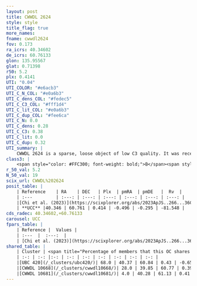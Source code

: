 ```yaml
---
layout: post
title: CWWDL 2624
style: style
title_flag: true
more_names: 
fname: cwwdl2624
fov: 0.173
ra_icrs: 40.34602
de_icrs: 60.76133
glon: 135.95567
glat: 0.71398
r50: 5.2
plx: 0.4141
UTI: "0.04"
UTI_COLOR: "#e6acb3"
UTI_C_N_COL: "#e0a6b3"
UTI_C_dens_COL: "#fedec5"
UTI_C_C3_COL: "#fff1d4"
UTI_C_lit_COL: "#e0a6b3"
UTI_C_dup_COL: "#fee6ca"
UTI_C_N: 0.0
UTI_C_dens: 0.28
UTI_C_C3: 0.38
UTI_C_lit: 0.0
UTI_C_dup: 0.32
UTI_summary: |
    CWWDL 2624 is a sparse, loose object of low C3 quality. It was recently reported in the literature.<br><br><span style="color: #99180f; font-weight: bold;">Warning: </span>This is possibly a duplicated object, which shares a significant percentage of members with at least one previously reported entry, and a moderate percentage with at least one entry reported in the same catalogue.<br><br><span style="color: #99180f; font-weight: bold;">Warning: </span>contains less than 25 stars with <i>P>0.5</i> estimated.
class3: |
    <span style="color: #FFC300; font-weight: bold;">B</span><span style="color: red; font-weight: bold;">C</span>
r_50_val: 5.2
N_50_val: 19
scix_url: CWWDL%202624
posit_table: |
    | Reference    | RA    | DEC   | Plx  | pmRA  | pmDE   |  Rv  |
    | :---         | :---: | :---: | :---: | :---: | :---: | :---: |
    |[Chi et al. (2023)](https://scixplorer.org/abs/2023ApJS..266...36C) | 40.159 | 60.795 | 0.411 | -0.474 | -0.345 | -61.947 |
    | **UCC** |40.346 | 60.761 | 0.414 | -0.496 | -0.295 | -81.548 | 
cds_radec: 40.34602,+60.76133
carousel: UCC
fpars_table: |
    | Reference |  Values |
    | :---  |  :---:  |
    | [Chi et al. (2023)](https://scixplorer.org/abs/2023ApJS..266...36C) | `logAge=6.95, Z=0.44` |
shared_table: |
    | Cluster | <span title="Percentage of members that this OC shares with the ones listed">%</span>   | RA   | DEC   | Plx   | pmRA  | pmDE  | Rv | UTI |
    | :-: | :-: |:-: | :-: | :-: | :-: | :-: | :-: | :-: |
    |[UBC 420](/_clusters/ubc420/)| 68.0 | 40.37 | 60.84 | 0.43 | -0.65 | -0.21 | -61.21 |0.57 |
    |[CWWDL 10668](/_clusters/cwwdl10668/)| 28.0 | 39.85 | 60.77 | 0.39 | -0.56 | -0.34 | -41.75 |0.03 |
    |[CWWDL 10681](/_clusters/cwwdl10681/)| 4.0 | 40.28 | 61.13 | 0.41 | -0.28 | -0.27 | -- |0.05 |
---
```

